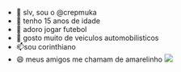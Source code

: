 - 👋 slv, sou o  @crepmuka
- 👀 tenho 15 anos de idade
- 🌱 adoro jogar futebol
- 💞️ gosto muito de veiculos automobilisticos
- 📫sou corinthiano
- 😄 meus amigos me chamam de amarelinho
![](https://tenor.com/pt-BR/view/corinthians-rodrigo-garro-gif-3467882418664779333)
